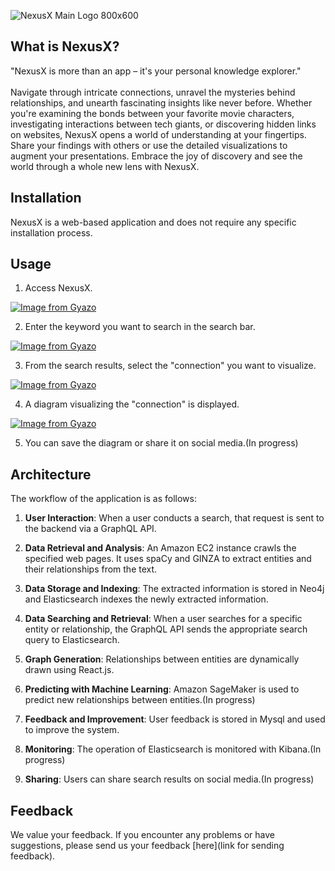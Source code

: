 ![NexusX Main Logo 800x600](https://github.com/aratetete0619/NexusX/assets/120061560/a770db3b-e51e-4ff6-843b-f1577fcd7ad3)


## What is NexusX?
"NexusX is more than an app – it's your personal knowledge explorer."<br>
<br>
Navigate through intricate connections, unravel the mysteries behind relationships, and unearth fascinating insights like never before. Whether you're examining the bonds between your favorite movie characters, investigating interactions between tech giants, or discovering hidden links on websites, NexusX opens a world of understanding at your fingertips. Share your findings with others or use the detailed visualizations to augment your presentations. Embrace the joy of discovery and see the world through a whole new lens with NexusX.




## Installation

NexusX is a web-based application and does not require any specific installation process.

## Usage

1. Access NexusX.

[![Image from Gyazo](https://i.gyazo.com/1dd5a746d627f9a92323e6b8afdade44.gif)](https://gyazo.com/1dd5a746d627f9a92323e6b8afdade44)

2. Enter the keyword you want to search in the search bar.

[![Image from Gyazo](https://i.gyazo.com/2f2414786ebbdf2604933e9f2c890fd7.gif)](https://gyazo.com/2f2414786ebbdf2604933e9f2c890fd7)

3. From the search results, select the "connection" you want to visualize.

[![Image from Gyazo](https://i.gyazo.com/fd3bdc2245b848bb22b5dc0fc640a4f1.gif)](https://gyazo.com/fd3bdc2245b848bb22b5dc0fc640a4f1)

4. A diagram visualizing the "connection" is displayed.

[![Image from Gyazo](https://i.gyazo.com/b8e324d419bbf5f111df09b5ece5706d.gif)](https://gyazo.com/b8e324d419bbf5f111df09b5ece5706d)

5. You can save the diagram or share it on social media.(In progress)

## Architecture

The workflow of the application is as follows:

1. **User Interaction**: When a user conducts a search, that request is sent to the backend via a GraphQL API.

2. **Data Retrieval and Analysis**: An Amazon EC2 instance crawls the specified web pages. It uses spaCy and GINZA to extract entities and their relationships from the text.

3. **Data Storage and Indexing**: The extracted information is stored in Neo4j and Elasticsearch indexes the newly extracted information.

4. **Data Searching and Retrieval**: When a user searches for a specific entity or relationship, the GraphQL API sends the appropriate search query to Elasticsearch.

5. **Graph Generation**: Relationships between entities are dynamically drawn using React.js.

6. **Predicting with Machine Learning**: Amazon SageMaker is used to predict new relationships between entities.(In progress)

7. **Feedback and Improvement**: User feedback is stored in Mysql and used to improve the system.

8. **Monitoring**: The operation of Elasticsearch is monitored with Kibana.(In progress)

9. **Sharing**: Users can share search results on social media.(In progress)

## Feedback

We value your feedback. If you encounter any problems or have suggestions, please send us your feedback [here](link for sending feedback).




